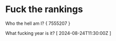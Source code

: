 # Fuck the rankings

Who the hell am I?
{ 7555207 }

What fucking year is it?
[ 2024-08-24T11:30:00Z ]
